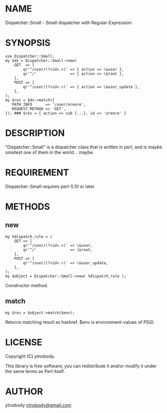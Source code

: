 # NAME

Dispatcher::Small - Small dispatcher with Regular-Expression

# SYNOPSIS

    use Dispatcher::Small;
    my $ds = Dispatcher::Small->new(
        GET  => [
            qr'^/user/(?<id>.+)' => { action => \&user },
            qr'^/'               => { action => \&root },
        ],
        POST => [
            qr'^/user/(?<id>.+)' => { action => \&user_update },
        ],
    );
    my $res = $ds->match({
       PATH_INFO      => '/user/oreore', 
       REQUEST_METHOD => 'GET',
    }); ### $res = { action => sub {...}, id => 'oreore' }

# DESCRIPTION

"Dispatcher::Small" is a dispatcher class that is written in perl, and is maybe smallest one of them in the world... maybe.

# REQUIREMENT

Dispatcher::Small requires perl-5.10 or later.

# METHODS

## new

    my %dispatch_rule = (
        GET => [
            qr'^/user/(?<id>.+)' => \&user,
            qr'^/'               => \&root,
        ],
        POST => [
            qr'^/user/(?<id>.+)' => \&user_update,
        ],
    );
    my $object = Dispatcher::Small->new( %dispatch_rule );

Constructor method.

## match

    my $res = $object->match($env);

Returns matching result as hashref. $env is environment-values of PSGI.

# LICENSE

Copyright (C) ytnobody.

This library is free software; you can redistribute it and/or modify
it under the same terms as Perl itself.

# AUTHOR

ytnobody <ytnobody@gmail.com>
